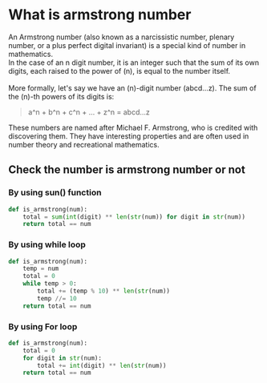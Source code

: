 # What is armstrong number
An Armstrong number (also known as a narcissistic number, plenary number, or a plus perfect digital invariant) is a special kind of number in mathematics.<br>
In the case of an n digit number, it is an integer such that the sum of its own digits, each raised to the power of (n), is equal to the number itself.<br><br>
More formally, let's say we have an (n)-digit number (abcd...z). The sum of the (n)-th powers of its digits is:<br>
> a^n + b^n + c^n + ... + z^n = abcd...z

These numbers are named after Michael F. Armstrong, who is credited with discovering them. They have interesting properties and are often used in number theory and recreational mathematics.


## Check the number is armstrong number or not

### By using sun() function
```python
def is_armstrong(num):
    total = sum(int(digit) ** len(str(num)) for digit in str(num))
    return total == num
```

### By using while loop
```python
def is_armstrong(num):
    temp = num
    total = 0
    while temp > 0:
        total += (temp % 10) ** len(str(num))
        temp //= 10
    return total == num
```

### By using For loop
```python
def is_armstrong(num):
    total = 0
    for digit in str(num):
        total += int(digit) ** len(str(num))
    return total == num
```